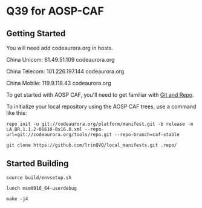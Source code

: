 Q39 for AOSP-CAF
===========

Getting Started
---------------

You will need add codeaurora.org in hosts.

China Unicom: 61.49.51.109	codeaurora.org

China Telecom: 101.226.197.144	codeaurora.org

China Mobile: 119.9.118.43	codeaurora.org

To get started with AOSP CAF, you'll need to get
familiar with [Git and Repo](http://source.android.com/source/using-repo.html).

To initialize your local repository using the AOSP CAF trees, use a command like this:

	repo init -u git://codeaurora.org/platform/manifest.git -b release -m LA.BR.1.1.2-01610-8x16.0.xml --repo-url=git://codeaurora.org/tools/repo.git --repo-branch=caf-stable

	git clone https://github.com/lrinQVQ/local_manifests.git .repo/

Started Building
---------------

	source build/envsetup.sh

	lunch msm8916_64-userdebug

	make -j4
